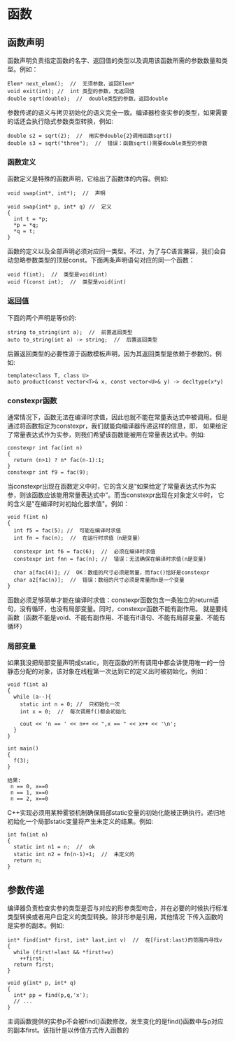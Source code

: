 # 函数
## 函数声明
函数声明负责指定函数的名字、返回值的类型以及调用该函数所需的参数数量和类型。例如：
```
Elem* next_elem();  //  无须参数，返回Elem*
void exit(int); //  int 类型的参数，无返回值
double sqrt(double);  //  double类型的参数，返回double
```
参数传递的语义与拷贝初始化的语义完全一致。编译器检查实参的类型，如果需要的话还会执行隐式参数类型转换，例如:
```
double s2 = sqrt(2);  //  用实参double{2}调用函数sqrt()
double s3 = sqrt("three");  //  错误：函数sqrt()需要double类型的参数
```
### 函数定义
函数定义是特殊的函数声明，它给出了函数体的内容。例如:
```
void swap(int*, int*);  //  声明

void swap(int* p, int* q) //  定义
{
  int t = *p;
  *p = *q;
  *q = t;
}
```
函数的定义以及全部声明必须对应同一类型。不过，为了与C语言兼容，我们会自动忽略参数类型的顶层const。下面两条声明语句对应的同一个函数：
```
void f(int);  //  类型是void(int)
void f(const int);  //  类型是void(int)
```

### 返回值
下面的两个声明是等价的:
```
string to_string(int a);  //  前置返回类型
auto to_string(int a) -> string;  //  后置返回类型
```

后置返回类型的必要性源于函数模板声明，因为其返回类型是依赖于参数的。例如:
```
template<class T, class U>
auto product(const vector<T>& x, const vector<U>& y) -> decltype(x*y)
```

### constexpr函数
通常情况下，函数无法在编译时求值，因此也就不能在常量表达式中被调用。但是通过将函数指定为constexpr，我们就能向编译器传递这样的信息，即，
如果给定了常量表达式作为实参，则我们希望该函数能被用在常量表达式中。例如:
```
constexpr int fac(int n)
{
  return (n>1) ? n* fac(n-1):1;
}
constexpr int f9 = fac(9);
```
当constexpr出现在函数定义中时，它的含义是“如果给定了常量表达式作为实参，则该函数应该能用常量表达式中”。而当constexpr出现在对象定义中时，
它的含义是"在编译时对初始化器求值"。例如：
```
void f(int n)
{
  int f5 = fac(5); //  可能在编译时求值
  int fn = fac(n);  //  在运行时求值（n是变量）
  
  constexpr int f6 = fac(6);  //  必须在编译时求值
  constexpr int fnn = fac(n); //  错误：无法确保在编译时求值(n是变量)
  
  char a[fac(4)]; //  OK：数组的尺寸必须是常量，而fac()恰好是constexpr
  char a2[fac(n)];  //  错误：数组的尺寸必须是常量而n是一个变量
}
```
函数必须足够简单才能在编译时求值：constexpr函数包含一条独立的return语句，没有循环，也没有局部变量。同时，constexpr函数不能有副作用。
就是要纯函数（函数不能是void、不能有副作用、不能有if语句、不能有局部变量、不能有循环）


### 局部变量
如果我没把局部变量声明成static，则在函数的所有调用中都会讲使用唯一的一份静态分配的对象，该对象在线程第一次达到它的定义出时被初始化，例如：
```
void f(int a)
{
  while (a--){
    static int n = 0; //  只初始化一次
    int x = 0;  //  每次调用f()都会初始化
    
    cout << 'n == ' << n++ << ",x == " << x++ << '\n';
  }
}

int main()
{
  f(3);
}

结果:
 n == 0, x==0
 n == 1, x==0
 n == 2, x==0
```

C++实现必须用某种雾锁机制确保局部static变量的初始化能被正确执行。递归地初始化一个局部static变量将产生未定义的结果。例如:
```
int fn(int n)
{
  static int n1 = n;  //  ok
  static int n2 = fn(n-1)+1;  //  未定义的
  return n;
}
```

## 参数传递
编译器负责检查实参的类型是否与对应的形参类型吻合，并在必要的时候执行标准类型转换或者用户自定义的类型转换。除非形参是引用，其他情况
下传入函数的是实参的副本。例如:
```
int* find(int* first, int* last,int v)  //  在[first:last)的范围内寻找v
{
  while (first!=last && *first!=v)
    ++first;
  return first;
}

void g(int* p, int* q)
{
  int* pp = find(p,q,'x');
  // ...
}
```
主调函数提供的实参p不会被find()函数修改，发生变化的是find()函数中与p对应的副本first。该指针是以传值方式传入函数的

